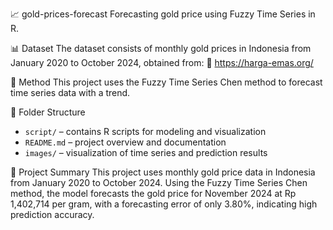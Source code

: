 📈 gold-prices-forecast
Forecasting gold price using Fuzzy Time Series in R.

📊 Dataset
The dataset consists of monthly gold prices in Indonesia from January 2020 to October 2024, obtained from:
🔗 https://harga-emas.org/

🧠 Method
This project uses the Fuzzy Time Series Chen method to forecast time series data with a trend.

📁 Folder Structure
- `script/` – contains R scripts for modeling and visualization
- `README.md` – project overview and documentation  
- `images/` – visualization of time series and prediction results

📌 Project Summary
This project uses monthly gold price data in Indonesia from January 2020 to October 2024. Using the Fuzzy Time Series Chen method, the model forecasts the gold price for November 2024 at Rp 1,402,714 per gram, with a forecasting error of only 3.80%, indicating high prediction accuracy.
